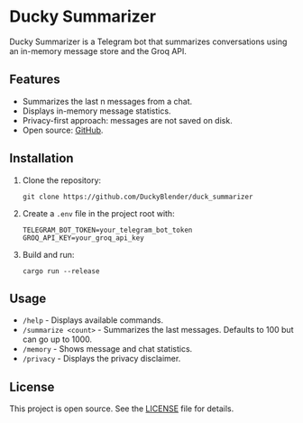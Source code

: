 # Ducky Summarizer

Ducky Summarizer is a Telegram bot that summarizes conversations using an in-memory message store and the Groq API.

## Features
- Summarizes the last n messages from a chat.
- Displays in-memory message statistics.
- Privacy-first approach: messages are not saved on disk.
- Open source: [GitHub](https://github.com/DuckyBlender/duck_summarizer).

## Installation
1. Clone the repository:
   ```
   git clone https://github.com/DuckyBlender/duck_summarizer
   ```
2. Create a `.env` file in the project root with:
   ```
   TELEGRAM_BOT_TOKEN=your_telegram_bot_token
   GROQ_API_KEY=your_groq_api_key
   ```
3. Build and run:
   ```
   cargo run --release
   ```

## Usage
- `/help` - Displays available commands.
- `/summarize <count>` - Summarizes the last messages. Defaults to 100 but can go up to 1000.
- `/memory` - Shows message and chat statistics.
- `/privacy` - Displays the privacy disclaimer.

## License
This project is open source. See the [LICENSE](LICENSE) file for details.
